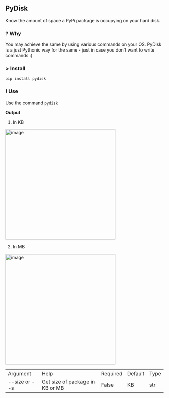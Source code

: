 ## PyDisk

Know the amount of space a PyPi package is occupying on your hard disk.

### ? Why

You may achieve the same by using various commands on your OS. 
PyDisk is a just Pythonic way for the same - just in case you don't want to write commands :)

### > Install

```
pip install pydisk
```

### ! Use

Use the command `pydisk`

**Output**

1. In KB

<img width="350" alt="image" src="https://user-images.githubusercontent.com/76456498/202871442-d57b7c87-8cd6-4b85-a507-0854ca6d5f46.png">

2. In MB

<img width="350" alt="image" src="https://user-images.githubusercontent.com/76456498/202871674-1e56d641-db20-4690-a321-02e6c7e3432f.png">

<table>
  <tr>
     <td>Argument</td>
     <td>Help</td>
     <td>Required</td>
     <td>Default</td>
     <td>Type</td>
  </tr>
  <tr>
    <td>--size or --s</td>
    <td>Get size of package in KB or MB</td>
    <td>False</td>
    <td>KB</td>
    <td>str</td>
  </tr>
 </table>

